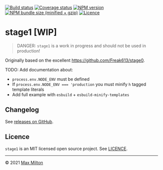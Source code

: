 [![Build status](https://img.shields.io/github/workflow/status/MaxMilton/stage1/ci)](https://github.com/MaxMilton/stage1/actions)
[![Coverage status](https://img.shields.io/codeclimate/coverage/MaxMilton/stage1)](https://codeclimate.com/github/MaxMilton/stage1)
[![NPM version](https://img.shields.io/npm/v/stage1.svg)](https://www.npmjs.com/package/stage1)
[![NPM bundle size (minified + gzip)](https://img.shields.io/bundlephobia/minzip/stage1.svg)](https://bundlephobia.com/result?p=stage1)
[![Licence](https://img.shields.io/github/license/MaxMilton/stage1.svg)](https://github.com/MaxMilton/stage1/blob/master/LICENSE)

# stage1 [WIP]

> DANGER: `stage1` is a work in progress and should not be used in production!

Originally based on the excellent <https://github.com/Freak613/stage0>.

TODO: Add documentation about:

- `process.env.NODE_ENV` must be defined
- If `process.env.NODE_ENV === 'production` you must minify `h` tagged template literals
- Add full example with `esbuild` + `esbuild-minify-templates`

## Changelog

See [releases on GitHub](https://github.com/MaxMilton/stage1/releases).

## Licence

`stage1` is an MIT licensed open source project. See [LICENCE](https://github.com/MaxMilton/stage1/blob/master/LICENCE).

---

© 2021 [Max Milton](https://maxmilton.com)
